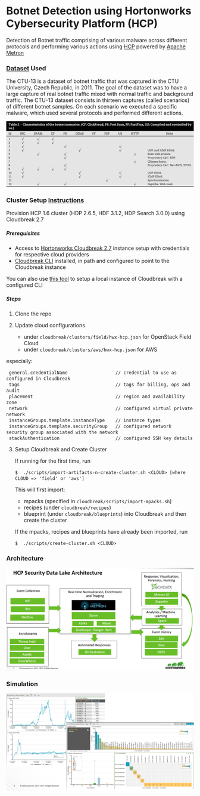 # Botnet Detection using Hortonworks Cybersecurity Platform (HCP)

Detection of Botnet traffic comprising of various malware across different protocols and performing various actions using [HCP](https://hortonworks.com/products/data-platforms/cybersecurity/) powered by [Apache Metron](http://metron.apache.org/)



### [Dataset](https://www.stratosphereips.org/datasets-ctu13/) Used

The CTU-13 is a dataset of botnet traffic that was captured in the CTU University, Czech Republic, in 2011. The goal of the dataset was to have a large capture of real botnet traffic mixed with normal traffic and background traffic. The CTU-13 dataset consists in thirteen captures (called scenarios) of different botnet samples. On each scenario we executed a specific malware, which used several protocols and performed different actions.

![ctu13-botnet-scenarios](images/ctu13-botnet-scenarios.png)


### Cluster Setup [Instructions](cloudbreak/Cluster-Setup.md)


Provision HCP 1.6 cluster (HDP 2.6.5, HDF 3.1.2, HDP Search 3.0.0) using Cloudbreak 2.7


##### Prerequisites

 * Access to [Hortonworks Cloudbreak 2.7](https://docs.hortonworks.com/HDPDocuments/Cloudbreak/Cloudbreak-2.7.1/content/index.html) instance setup with credentials for respective cloud providers
 * [Cloudbreak CLI](https://docs.hortonworks.com/HDPDocuments/Cloudbreak/Cloudbreak-2.7.1/content/cli-install/index.html) installed, in path and configured to point to the Cloudbreak instance

 You can also use [this tool](https://github.com/amolthacker/hwx-local-cloudbreak) to setup a local instance of Cloudbreak with a configured CLI

##### Steps

 1. Clone the repo
 
 2. Update cloud configurations
    - under `cloudbreak/clusters/field/hwx-hcp.json` for OpenStack Field Cloud
    - under `cloudbreak/clusters/aws/hwx-hcp.json` for AWS
    
   especially:
   ```
    general.credentialName                  // credential to use as configured in Cloudbreak
    tags                                    // tags for billing, ops and audit
    placement                               // region and availability zone
    network                                 // configured virtual private network
    instanceGroups.template.instanceType    // instance types
    instanceGroups.template.securityGroup   // configured network security group associated with the network
    stackAuthentication                     // configured SSH key details
   ```

3. Setup Cloudbreak and Create Cluster
   
   If running for the first time, run
   ```
   $  ./scripts/import-artifacts-n-create-cluster.sh <CLOUD> [where CLOUD => 'field' or 'aws']
   ```
   This will first import:
   - mpacks (specified in `cloudbreak/scripts/import-mpacks.sh`)
   - recipes (under `cloudbreak/recipes`) 
   - blueprint (under `cloudbreak/blueprints`)
   into Cloudbreak and then create the cluster

   If the mpacks, recipes and blueprints have already been imported, run
   ```
   $  ./scripts/create-cluster.sh <CLOUD>
   ```


### Architecture

![Architecture](images/arch.png)


### Simulation

![Simulation](images/sim.png)
